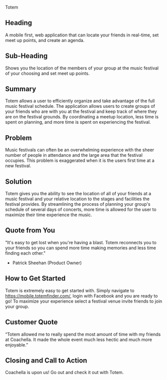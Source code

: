 Totem
 
## Heading ##
  A mobile first, web application that can locate your friends in real-time, set meet up points, and create an agenda.

## Sub-Heading ##
  Shows you the location of the members of your group at the music festival of your choosing and set meet up points.

## Summary ##
   Totem allows a user to efficiently organize and take advantage of the full music festival schedule. The application allows users to create groups of your friends who are with you at the festival and keep track of where they are on the festival grounds. By coordinating a meetup location, less time is spent on planning, and more time is spent on experiencing the festival.

## Problem ##
  Music festivals can often be an overwhelming experience with the sheer number of people in attendance and the large area that the festival occupies. This problem is exaggerated when it is the users first time at a new festival.

## Solution ##
  Totem gives you the ability to see the location of all of your friends at a music festival and your relative location to the stages and facilities the festival provides. By streamlining the process of planning your group's schedule of several days of concerts, more time is allowed for the user to maximize their time experience the music.

## Quote from You ##
  "It's easy to get lost when you're having a blast. Totem reconnects you to your friends so you can spend more time making memories and less time finding each other." 
  - Patrick Sheehan (Product Owner)

## How to Get Started ##
  Totem is extremely easy to get started with. Simply navigate to
  https://mobile.totemfinder.com/, login with Facebook and you are ready to go! To maximize your experience select a festival venue invite friends to join your group.

## Customer Quote ##
  “Totem allowed me to really spend the most amount of time with my friends at Coachella. It made the whole event much less hectic and much more enjoyable.”

## Closing and Call to Action ##
  Coachella is upon us! Go out and check it out with Totem.